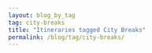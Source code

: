 ```yaml
---
layout: blog_by_tag
tag: city-breaks
title: "Itineraries tagged City Breaks"
permalink: /blog/tag/city-breaks/
---
```

